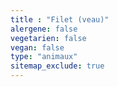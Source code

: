 ```yaml
---
title : "Filet (veau)"
alergene: false
vegetarien: false
vegan: false
type: "animaux"
sitemap_exclude: true
--- 
```

